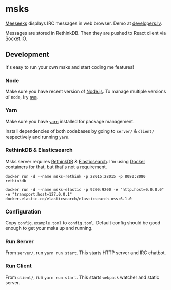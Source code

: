 # msks

[Meeseeks](https://www.youtube.com/watch?v=qUYvIAP3qQk) displays IRC messages in web browser. Demo at [developers.lv](https://developers.lv/).

Messages are stored in RethinkDB. Then they are pushed to React client via Socket.IO.

## Development

It's easy to run your own msks and start coding me features!

### Node

Make sure you have recent version of [Node.js](https://nodejs.org/). To manage multiple versions of `node`, try [`nvm`](https://github.com/creationix/nvm).

### Yarn

Make sure you have [`yarn`](https://yarnpkg.com/en/docs/install) installed for package management.

Install dependencies of both codebases by going to `server/` & `client/` respectively and running `yarn`.

### RethinkDB & Elasticsearch

Msks server requires [RethinkDB](https://www.rethinkdb.com/) & [Elasticsearch](https://www.elastic.co/). I'm using [Docker](https://www.docker.com/) containers for that, but that's not a requirement.

    docker run -d --name msks-rethink -p 28015:28015 -p 8080:8080 rethinkdb

    docker run -d --name msks-elastic -p 9200:9200 -e "http.host=0.0.0.0" -e "transport.host=127.0.0.1" docker.elastic.co/elasticsearch/elasticsearch-oss:6.1.0

### Configuration

Copy `config.example.toml` to `config.toml`. Default config should be good enough to get your msks up and running.

### Run Server

From `server/`, run `yarn run start`. This starts HTTP server and IRC chatbot.

### Run Client

From `client/`, run `yarn run start`. This starts `webpack` watcher and static server.
